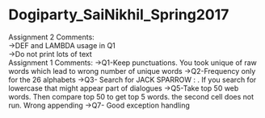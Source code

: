 # Dogiparty_SaiNikhil_Spring2017
Assignment 2 Comments: </br>
->DEF and LAMBDA usage in Q1</br>
->Do not print lots of text</br>
Assignment 1 Comments:
->Q1-Keep punctuations. You took unique of raw words which lead to wrong number of unique words
->Q2-Frequency only for the 26 alphabets
->Q3- Search for JACK SPARROW : . If you search for lowercase that might appear part of dialogues 
->Q5-Take top 50 web words. Then compare top 50 to get top 5 words. the second cell does not run. Wrong appending
->Q7- Good exception handling

